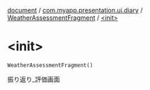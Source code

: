 [document](../../index.md) / [com.myapp.presentation.ui.diary](../index.md) / [WeatherAssessmentFragment](index.md) / [&lt;init&gt;](./-init-.md)

# &lt;init&gt;

`WeatherAssessmentFragment()`

振り返り_評価画面

